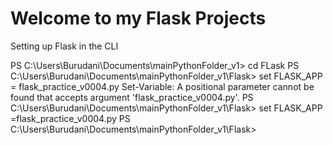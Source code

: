 # Welcome to my Flask Projects

Setting up Flask in the CLI



PS C:\Users\Burudani\Documents\mainPythonFolder_v1> cd FLask
PS C:\Users\Burudani\Documents\mainPythonFolder_v1\Flask> set FLASK_APP = flask_practice_v0004.py
Set-Variable: A positional parameter cannot be found that accepts argument 'flask_practice_v0004.py'.
PS C:\Users\Burudani\Documents\mainPythonFolder_v1\Flask> set FLASK_APP =flask_practice_v0004.py 
PS C:\Users\Burudani\Documents\mainPythonFolder_v1\Flask> 



